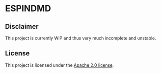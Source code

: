 # ESPINDMD

## Disclaimer

This project is currently WIP and thus very much incomplete and unstable.

## License

This project is licensed under the [Apache 2.0 license](https://www.apache.org/licenses/LICENSE-2.0).
